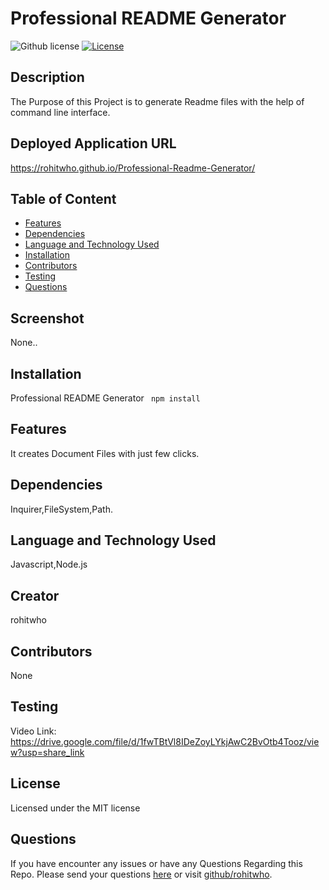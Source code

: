 # Professional README Generator
![Github license](https://img.shields.io/badge/license-MIT-red.svg)
[![License](https://img.shields.io/badge/License-MIT-blue.svg)](https://opensource.org/licenses/MIT)



## Description
The Purpose of this Project is to generate Readme files with the help of command line interface.

## Deployed Application URL
https://rohitwho.github.io/Professional-Readme-Generator/


## Table of Content
* [Features](#features)
* [Dependencies](#dependencies)
* [Language and Technology Used](#language-and-technology-used)
* [Installation](#installation)
* [Contributors](#contributors)
* [Testing](#testing)
* [Questions](#questions)

## Screenshot
None..

## Installation
Professional README Generator ` npm install`

## Features
It creates Document Files with just few clicks.

##  Dependencies
Inquirer,FileSystem,Path.

## Language and Technology Used
Javascript,Node.js

## Creator
rohitwho

## Contributors
None

## Testing
Video Link: https://drive.google.com/file/d/1fwTBtVl8IDeZoyLYkjAwC2BvOtb4Tooz/view?usp=share_link

## License
Licensed under the MIT license


## Questions
If you have encounter any issues or have any Questions  Regarding this Repo. Please send your questions [here](mailto:undefined?subject=[GitHub]%20Dev%20Connect) or visit [github/rohitwho](https://github.com/rohitwho).
